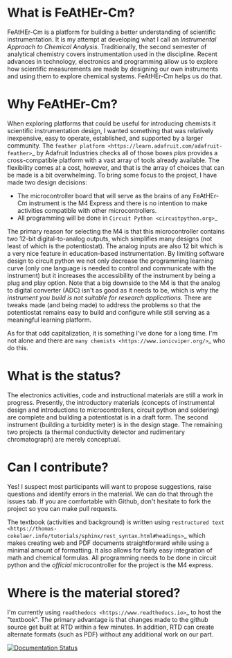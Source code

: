 # What is FeAtHEr-Cm?

FeAtHEr-Cm is a platform for building a better understanding of scientific instrumentation. It is my attempt at developing what I call an *Instrumental Approach to Chemical Analysis*. Traditionally, the second semester of analytical chemistry covers instrumentation used in the discipline. Recent advances in technology, electronics and programming allow us to explore how scientific measurements are made by designing our own instruments and using them to explore chemical systems. FeAtHEr-Cm helps us do that.

# Why FeAtHEr-Cm?

When exploring platforms that could be useful for introducing chemists it scientific instrumentation design, I wanted something that was relatively inexpensive, easy to operate, established, and supported by a larger community.  The `feather platform <https://learn.adafruit.com/adafruit-feather>`_ by Adafruit Industries checks all of those boxes *plus* provides a cross-compatible platform with a vast array of tools already available.  The flexibility comes at a cost, however, and that is the array of choices that can be made is a bit overwhelming.  To bring some focus to the project, I have made two design decisions:

* The microcontroller board that will serve as the brains of any FeAtHEr-Cm instrument is the M4 Express and there is no intention to make activities compatible with other microcontrollers.
* All programming will be done in `Circuit Python <circuitpython.org>`_

The primary reason for selecting the M4 is that this microcontroller contains two 12-bit digital-to-analog outputs, which simplifies many designs (not least of which is the potentiostat).  The analog inputs are also 12 bit which is a very nice feature in education-based instrumentation.  By limiting software design to circuit python we not only decrease the programming learning curve (only one language is needed to control and communicate with the instrument) but it increases the accessibility of the instrument by being a plug and play option.  Note that a big downside to the M4 is that the analog to digital converter (ADC) isn't as good as it needs to be, which is why *the instrument you build is not suitable for research applications*.  There are tweaks made (and being made) to address the problems so that the potentiostat remains easy to build and configure while still serving as a meaningful learning platform.

As for that odd capitalization, it is something I've done for a long time.  I'm not alone and there are `many chemists <https://www.ionicviper.org/>`_ who do this.

# What is the status?

The electronics activities, code and instructional materials are still a work in progress.  Presently, the introductory materials (concepts of instrumental design and introductions to microcontrollers, circuit python and soldering) are complete and building a potentiostat is in a draft form.  The second instrument (building a turbidity meter) is in the design stage.  The remaining two projects (a thermal conductivity detector and rudimentary chromatograph) are merely conceptual.

# Can I contribute?

Yes!  I suspect most participants will want to propose suggestions, raise questions and identify errors in the material.  We can do that through the issues tab.  If you are comfortable with Github, don't hesitate to fork the project so you can make pull requests.

The textbook (activities and background) is written using `restructured text <https://thomas-cokelaer.info/tutorials/sphinx/rest_syntax.html#headings>`_ which makes creating web and PDF documents straightforward while using a minimal amount of formatting.  It also allows for fairly easy integration of math and chemical formulas.  All programming needs to be done in circuit python and the *official* microcontroller for the project is the M4 express.

# Where is the material stored?

I'm currently using `readthedocs <https://www.readthedocs.io>`_ to host the "textbook".  The primary advantage is that changes made to the github source get built at RTD within a few minutes.  In addition, RTD can create alternate formats (such as PDF) without any additional work on our part.


[![Documentation Status](https://readthedocs.org/projects/feathercm/badge/?version=latest)](https://feathercm.readthedocs.io/en/latest/?badge=latest)
